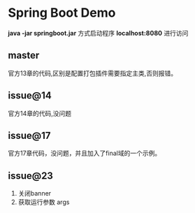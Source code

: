 # Spring Boot Demo

**java -jar springboot.jar** 方式启动程序
**localhost:8080** 进行访问

## master
官方13章的代码,区别是配置打包插件需要指定主类,否则报错。

## issue@14
官方14章的代码,没问题

## issue@17
官方17章代码，没问题，并且加入了final域的一个示例。

## issue@23
1. 关闭banner
2. 获取运行参数 args
